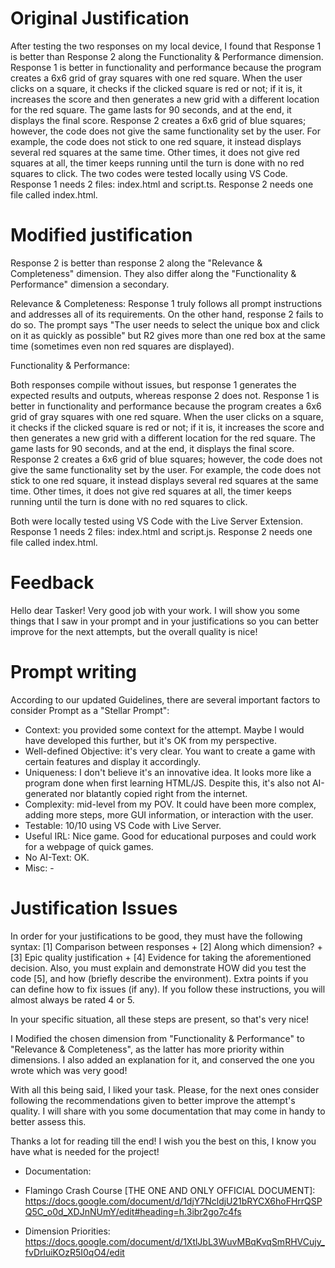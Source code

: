 # Original Justification

After testing the two responses on my local device, I found that Response 1 is better than Response 2 along the Functionality & Performance dimension. 
Response 1 is better in functionality and performance because the program creates a 6x6 grid of gray squares with one red square. When the user clicks on a square, it checks if the clicked square is red or not; if it is, it increases the score and then generates a new grid with a different location for the red square. The game lasts for 90 seconds, and at the end, it displays the final score.
Response 2 creates a 6x6 grid of blue squares; however, the code does not give the same functionality set by the user. For example, the code does not stick to one red square, it instead displays several red squares at the same time. Other times, it does not give red squares at all, the timer keeps running until the turn is done with no red squares to click.
The two codes were tested locally using VS Code. Response 1 needs 2 files: index.html and script.ts. Response 2 needs one file called index.html.

# Modified justification

Response 2 is better than response 2 along the "Relevance & Completeness" dimension. They also differ along the "Functionality & Performance" dimension a secondary.

Relevance & Completeness:
Response 1 truly follows all prompt instructions and addresses all of its requirements. On the other hand, response 2 fails to do so. The prompt says "The user needs to select the unique box and click on it as quickly as possible" but R2 gives more than one red box at the same time (sometimes even non red squares are displayed).

Functionality & Performance:

Both responses compile without issues, but response 1 generates the expected results and outputs, whereas response 2 does not.
Response 1 is better in functionality and performance because the program creates a 6x6 grid of gray squares with one red square. When the user clicks on a square, it checks if the clicked square is red or not; if it is, it increases the score and then generates a new grid with a different location for the red square. The game lasts for 90 seconds, and at the end, it displays the final score.
Response 2 creates a 6x6 grid of blue squares; however, the code does not give the same functionality set by the user. For example, the code does not stick to one red square, it instead displays several red squares at the same time. Other times, it does not give red squares at all, the timer keeps running until the turn is done with no red squares to click.

Both were locally tested using VS Code with the Live Server Extension. Response 1 needs 2 files: index.html and script.js. Response 2 needs one file called index.html.



# Feedback

Hello dear Tasker! Very good job with your work. I will show you some things that I saw in your prompt and in your justifications so you can better improve for the next attempts, but the overall quality is nice!

# Prompt writing

According to our updated Guidelines, there are several important factors to consider Prompt as a "Stellar Prompt":
- Context: you provided some context for the attempt. Maybe I would have developed this further, but it's OK from my perspective.
- Well-defined Objective: it's very clear. You want to create a game with certain features and display it accordingly.
- Uniqueness: I don't believe it's an innovative idea. It looks more like a program done when first learning HTML/JS. Despite this, it's also not AI-generated nor blatantly copied right from the internet.
- Complexity: mid-level from my POV. It could have been more complex, adding more steps, more GUI information, or interaction with the user.
- Testable: 10/10 using VS Code with Live Server.
- Useful IRL: Nice game. Good for educational purposes and could work for a webpage of quick games.
- No AI-Text: OK.
- Misc: -

# Justification Issues

In order for your justifications to be good, they must have the following syntax:
    [1] Comparison between responses + [2] Along which dimension? + [3] Epic quality justification + [4] Evidence for taking the aforementioned decision.
Also, you must explain and demonstrate HOW did you test the code [5], and how (briefly describe the environment). Extra points if you can define how to fix issues (if any).
If you follow these instructions, you will almost always be rated 4 or 5.

In your specific situation, all these steps are present, so that's very nice!

I Modified the chosen dimension from "Functionality & Performance" to "Relevance & Completeness", as the latter has more priority within dimensions. I also added an explanation for it, and conserved the one you wrote which was very good!

With all this being said, I liked your task. Please, for the next ones consider following the recommendations given to better improve the attempt's quality.
I will share with you some documentation that may come in handy to better assess this.

Thanks a lot for reading till the end! I wish you the best on this, I know you have what is needed for the project!

* Documentation:

* Flamingo Crash Course [THE ONE AND ONLY OFFICIAL DOCUMENT]:
https://docs.google.com/document/d/1djY7NcldjU21bRYCX6hoFHrrQSPQ5C_o0d_XDJnNUmY/edit#heading=h.3ibr2go7c4fs

* Dimension Priorities:
https://docs.google.com/document/d/1XtlJbL3WuvMBqKvqSmRHVCujy_fvDrluiKOzR5I0qO4/edit
